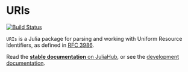 # URIs

[![Build Status](https://github.com/JuliaWeb/URIs.jl/workflows/CI/badge.svg)](https://github.com/JuliaWeb/URIs.jl/actions)

`URIs` is a Julia package for parsing and working with Uniform Resource
Identifiers, as defined in [RFC 3986](https://www.ietf.org/rfc/rfc3986.txt).

Read the [**stable documentation** on
JuliaHub](https://juliahub.com/docs/URIs), or see the [development
documentation](https://juliaweb.github.io/URIs.jl/dev).

